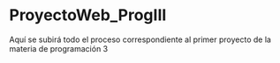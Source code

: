 # ProyectoWeb_ProgIII
Aquí se subirá todo el proceso correspondiente al primer proyecto de la materia de programación 3
